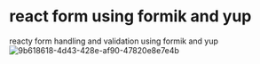 # react form using formik and yup
 reacty form handling and validation using formik and yup
 ![9b618618-4d43-428e-af90-47820e8e7e4b](https://user-images.githubusercontent.com/36933525/208145392-4742d6d4-b7b2-4d2f-9166-0174603d97e8.jpg)

